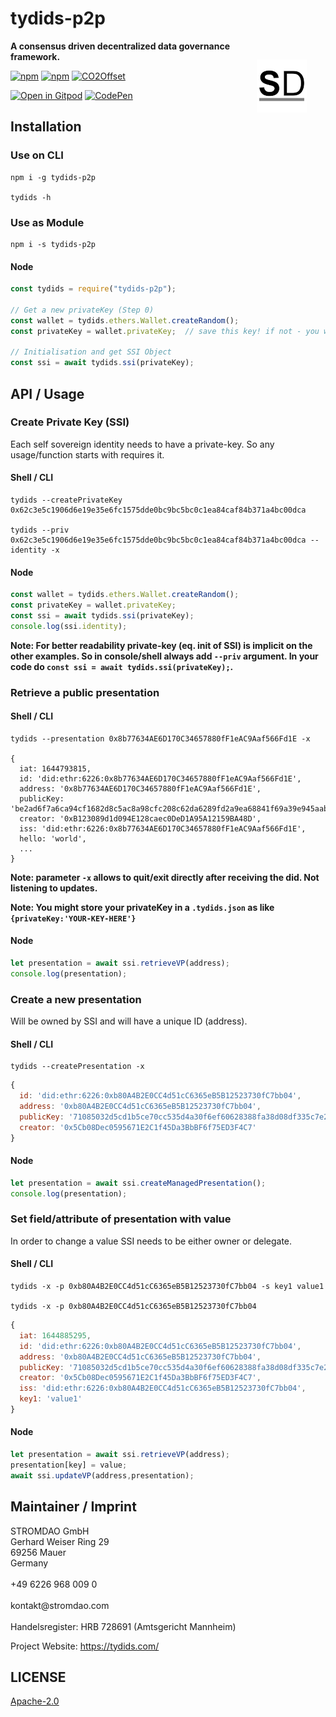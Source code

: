 # tydids-p2p

<a href="https://stromdao.de/" target="_blank" title="STROMDAO - Digital Energy Infrastructure"><img src="./static/stromdao.png" align="right" height="85px" hspace="30px" vspace="30px"></a>

**A consensus driven decentralized data governance framework.**

[![npm](https://img.shields.io/npm/dt/tydids-p2p.svg)](https://www.npmjs.com/package/tydids-p2p)
[![npm](https://img.shields.io/npm/v/tydids-p2p.svg)](https://www.npmjs.com/package/tydids-p2p)
[![CO2Offset](https://api.corrently.io/v2.0/ghgmanage/statusimg?host=tydids-p2p&svg=1)](https://co2offset.io/badge.html?host=tydids-p2p)

[![Open in Gitpod](https://gitpod.io/button/open-in-gitpod.svg)](https://gitpod.io/#https://github.com/energychain/tydids-p2p)
[![CodePen]((https://img.shields.io/badge/Codepen-000000?style=for-the-badge&logo=codepen&logoColor=white))](https://codepen.io/zoernert/pen/wvPmOvw)


## Installation

### Use on CLI

```shell
npm i -g tydids-p2p

tydids -h
```

### Use as Module

```shell
npm i -s tydids-p2p
```

#### Node
```javascript
const tydids = require("tydids-p2p");

// Get a new privateKey (Step 0)
const wallet = tydids.ethers.Wallet.createRandom();
const privateKey = wallet.privateKey;  // save this key! if not - you will get a new random one each time!

// Initialisation and get SSI Object
const ssi = await tydids.ssi(privateKey);

```

## API / Usage

### Create Private Key (SSI)
Each self sovereign identity needs to have a private-key. So any usage/function starts with requires it.

#### Shell / CLI
```shell
tydids --createPrivateKey
0x62c3e5c1906d6e19e35e6fc1575dde0bc9bc5bc0c1ea84caf84b371a4bc00dca

tydids --priv 0x62c3e5c1906d6e19e35e6fc1575dde0bc9bc5bc0c1ea84caf84b371a4bc00dca --identity -x
```

#### Node
```javascript
const wallet = tydids.ethers.Wallet.createRandom();
const privateKey = wallet.privateKey;
const ssi = await tydids.ssi(privateKey);
console.log(ssi.identity);
```

**Note: For better readability private-key  (eq. init of SSI) is implicit on the other examples. So in console/shell always add `--priv` argument. In your code do `const ssi = await tydids.ssi(privateKey);`.**

### Retrieve a public presentation

#### Shell / CLI
```shell
tydids --presentation 0x8b77634AE6D170C34657880fF1eAC9Aaf566Fd1E -x

{
  iat: 1644793815,
  id: 'did:ethr:6226:0x8b77634AE6D170C34657880fF1eAC9Aaf566Fd1E',
  address: '0x8b77634AE6D170C34657880fF1eAC9Aaf566Fd1E',
  publicKey: 'be2ad6f7a6ca94cf1682d8c5ac8a98cfc208c62da6289fd2a9ea68841f69a39e945aab35a0752c24a252bdab81b742669e21daae04a228d5ab2941beda8bcf91',
  creator: '0xB123089d1d094E128caec0DeD1A95A12159BA48D',
  iss: 'did:ethr:6226:0x8b77634AE6D170C34657880fF1eAC9Aaf566Fd1E',
  hello: 'world',
  ...
}
```

**Note: parameter `-x` allows to quit/exit directly after receiving the did. Not listening to updates.**

**Note: You might store your privateKey in a `.tydids.json` as like `{privateKey:'YOUR-KEY-HERE'}`**

#### Node
```javascript
let presentation = await ssi.retrieveVP(address);
console.log(presentation);
```

### Create a new presentation
Will be owned by SSI and will have a unique ID (address).

#### Shell / CLI
```shell
tydids --createPresentation -x
```

```javascript
{
  id: 'did:ethr:6226:0xb80A4B2E0CC4d51cC6365eB5B12523730fC7bb04',
  address: '0xb80A4B2E0CC4d51cC6365eB5B12523730fC7bb04',
  publicKey: '71085032d5cd1b5ce70cc535d4a30f6ef60628388fa38d08df335c7e2b6ed0517b248ded789da07a0b1e01d15e0003000b7150876bc2efb0aa9cd7acb6b7f492',
  creator: '0x5Cb08Dec0595671E2C1f45Da3BbBF6f75ED3F4C7'
}
```

#### Node
```javascript
let presentation = await ssi.createManagedPresentation();
console.log(presentation);
```

### Set field/attribute of presentation with value
In order to change a value SSI needs to be either owner or delegate.

#### Shell / CLI
```shell
tydids -x -p 0xb80A4B2E0CC4d51cC6365eB5B12523730fC7bb04 -s key1 value1

tydids -x -p 0xb80A4B2E0CC4d51cC6365eB5B12523730fC7bb04
```

```javascript
{
  iat: 1644885295,
  id: 'did:ethr:6226:0xb80A4B2E0CC4d51cC6365eB5B12523730fC7bb04',
  address: '0xb80A4B2E0CC4d51cC6365eB5B12523730fC7bb04',
  publicKey: '71085032d5cd1b5ce70cc535d4a30f6ef60628388fa38d08df335c7e2b6ed0517b248ded789da07a0b1e01d15e0003000b7150876bc2efb0aa9cd7acb6b7f492',
  creator: '0x5Cb08Dec0595671E2C1f45Da3BbBF6f75ED3F4C7',
  iss: 'did:ethr:6226:0xb80A4B2E0CC4d51cC6365eB5B12523730fC7bb04',
  key1: 'value1'
}
```

#### Node
```javascript
let presentation = await ssi.retrieveVP(address);
presentation[key] = value;
await ssi.updateVP(address,presentation);
```

## Maintainer / Imprint

<addr>
STROMDAO GmbH  <br/>
Gerhard Weiser Ring 29  <br/>
69256 Mauer  <br/>
Germany  <br/>
  <br/>
+49 6226 968 009 0  <br/>
  <br/>
kontakt@stromdao.com  <br/>
  <br/>
Handelsregister: HRB 728691 (Amtsgericht Mannheim)
</addr>

Project Website: https://tydids.com/

## LICENSE
[Apache-2.0](./LICENSE)

